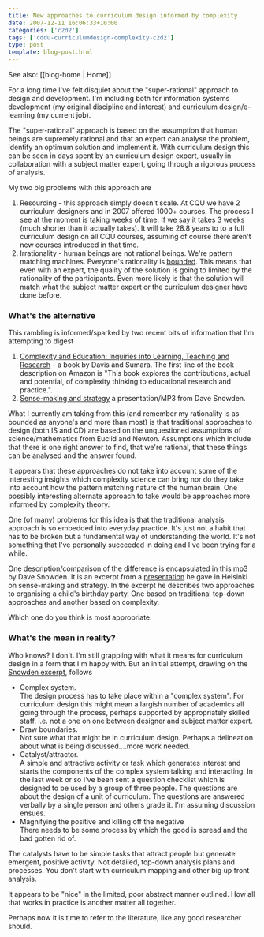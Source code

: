 ```yaml
---
title: New approaches to curriculum design informed by complexity
date: 2007-12-11 16:06:33+10:00
categories: ['c2d2']
tags: ['cddu-curriculumdesign-complexity-c2d2']
type: post
template: blog-post.html
---
```


See also: [[blog-home | Home]]

For a long time I've felt disquiet about the "super-rational" approach to design and development. I'm including both for information systems development (my original discipline and interest) and curriculum design/e-learning (my current job).

The "super-rational" approach is based on the assumption that human beings are supremely rational and that an expert can analyse the problem, identify an optimum solution and implement it. With curriculum design this can be seen in days spent by an curriculum design expert, usually in collaboration with a subject matter expert, going through a rigorous process of analysis.

My two big problems with this approach are

1. Resourcing - this approach simply doesn't scale. At CQU we have 2 curriculum designers and in 2007 offered 1000+ courses. The process I see at the moment is taking weeks of time. If we say it takes 3 weeks (much shorter than it actually takes). It will take 28.8 years to to a full curriculum design on all CQU courses, assuming of course there aren't new courses introduced in that time.
2. Irrationality - human beings are not rational beings. We're pattern matching machines. Everyone's rationality is [bounded](http://en.wikipedia.org/wiki/Bounded_rationality). This means that even with an expert, the quality of the solution is going to limited by the rationality of the participants. Even more likely is that the solution will match what the subject matter expert or the curriculum designer have done before.

### What's the alternative

This rambling is informed/sparked by two recent bits of information that I'm attempting to digest

1. [Complexity and Education: Inquiries into Learning, Teaching and Research](http://www.amazon.com/gp/product/0805859357) - a book by Davis and Sumara. The first line of the book description on Amazon is "This book explores the contributions, actual and potential, of complexity thinking to educational research and practice.".
2. [Sense-making and strategy](http://www.cognitive-edge.com/presentationdetails.php?presentationid=17) a presentation/MP3 from Dave Snowden.

What I currently am taking from this (and remember my rationality is as bounded as anyone's and more than most) is that traditional approaches to design (both IS and CD) are based on the unquestioned assumptions of science/mathematics from Euclid and Newton. Assumptions which include that there is one right answer to find, that we're rational, that these things can be analysed and the answer found.

It appears that these approaches do not take into account some of the interesting insights which complexity science can bring nor do they take into account how the pattern matching nature of the human brain. One possibly interesting alternate approach to take would be approaches more informed by complexity theory.

One (of many) problems for this idea is that the traditional analysis approach is so embedded into everyday practice. It's just not a habit that has to be broken but a fundamental way of understanding the world. It's not something that I've personally succeeded in doing and I've been trying for a while.

One description/comparison of the difference is encapsulated in this [mp3](http://cq-pan.cqu.edu.au/david-jones/snowden.mp3) by Dave Snowden. It is an excerpt from a [presentation](http://www.cognitive-edge.com/presentationdetails.php?presentationid=17) he gave in Helsinki on sense-making and strategy. In the excerpt he describes two approaches to organising a child's birthday party. One based on traditional top-down approaches and another based on complexity.

Which one do you think is most appropriate.

### What's the mean in reality?

Who knows? I don't. I'm still grappling with what it means for curriculum design in a form that I'm happy with. But an initial attempt, drawing on the [Snowden excerpt](/snowden.mp3), follows

- Complex system.  
    The design process has to take place within a "complex system". For curriculum design this might mean a largish number of academics all going through the process, perhaps supported by appropriately skilled staff. i.e. not a one on one between designer and subject matter expert.
- Draw boundaries.  
    Not sure what that might be in curriculum design. Perhaps a delineation about what is being discussed....more work needed.
- Catalyst/attractor.  
    A simple and attractive activity or task which generates interest and starts the components of the complex system talking and interacting. In the last week or so I've been sent a question checklist which is designed to be used by a group of three people. The questions are about the design of a unit of curriculum. The questions are answered verbally by a single person and others grade it. I'm assuming discussion ensues.
- Magnifying the positive and killing off the negative  
    There needs to be some process by which the good is spread and the bad gotten rid of.

The catalysts have to be simple tasks that attract people but generate emergent, positive activity. Not detailed, top-down analysis plans and processes. You don't start with curriculum mapping and other big up front analysis.

It appears to be "nice" in the limited, poor abstract manner outlined. How all that works in practice is another matter all together.

Perhaps now it is time to refer to the literature, like any good researcher should.